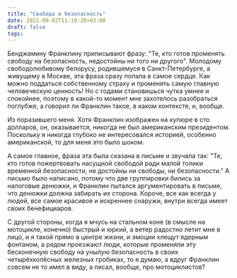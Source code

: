 ```yaml
---
title: "Свобода и безопасность"
date: 2022-09-02T11:19:20+03:00
draft: false
tags:
---
```


Бенджамину Франклину приписывают фразу: "Те, кто готов променять свободу на безопасность, недостойны ни того ни другого". Молодому свободолюбивому белорусу, родившемуся в Санкт-Петербурге, а живущему в Москве, эта фраза сразу попала в самое сердце. Как можно поддаться собственному страху и променять самую главную человеческую ценность! Но с годами становишься чутка умнее и спокойнее, поэтому в какой-то момент мне захотелось разобраться поглубже, а говорил ли Франклин такое, в каком контексте, и, вообще.

<!--more-->

Из поразившего меня. Хотя Франклин изображен на купюре в сто долларов, он, оказывается, никогда не был американским президентом. Поскольку я никогда глубоко не интересовался историей, особенно американской, то для меня это было шоком.

А самое главное, фраза эта была сказана в письме и звучала так: "Те, кто готов пожертвовать насущной свободой ради малой толики временной безопасности, не достойны ни свободы, ни безопасности." А письмо было написано, потому что две группировки бились за налоговые денюжки, и Франклин пытался аргументировать в письме, что денюжки должна забирать их сторона. Короче, все как всегда у людей, все самое красивое и искреннее снаружи, внутри всегда имеет своих бенефициаров.

С другой стороны, когда я мчусь на стальном коне (в смысле на мотоцикле, конечно) быстрый и юркий, а ветер радостно летит мне в лицо, и я такой прямо в центре жизни, и эмоции хлещут ядерным фонтаном, а рядом проезжают люди, которые променяли эту бесконечную свободу на унылую безопасность в своих четырёхколёсных железных гробиках, то я думаю, а вдруг Франклин совсем не то имел в виду, а писал, вообще, про мотоциклистов?
